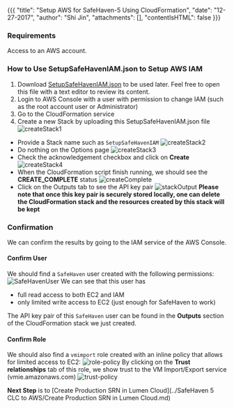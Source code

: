 {{{
  "title": "Setup AWS for SafeHaven-5 Using CloudFormation",
  "date": "12-27-2017",
  "author": "Shi Jin",
  "attachments": [],
  "contentIsHTML": false
}}}

### Requirements
Access to an AWS account.

### How to Use SetupSafeHavenIAM.json to Setup AWS IAM
1. Download [SetupSafeHavenIAM.json](https://download.safehaven.ctl.io/SH-5.0.0/SetupSafeHavenIAM.json) to be used later. Feel free to open this file with a text editor to review its content.
2. Login to AWS Console with a user with permission to change IAM (such as the root account user or Administrator)
3. Go to the CloudFormation service
4. Create a new Stack by  uploading this SetupSafeHavenIAM.json file
![createStack1](../../images/SH5.0/AWSIAM/createStack1.PNG)
* Provide a Stack name such as `SetupSafeHavenIAM`
![createStack2](../../images/SH5.0/AWSIAM/createStack2.PNG)
* Do nothing on the Options page
![createStack3](../../images/SH5.0/AWSIAM/createStack3.PNG)
* Check the acknowledgement checkbox and click on **Create**
![createStack4](../../images/SH5.0/AWSIAM/createStack4.PNG)
* When the CloudFormation script finish running, we should see the **CREATE_COMPLETE** status
![createComplete](../../images/SH5.0/AWSIAM/createComplete.PNG)
* Click on the Outputs tab to see the API key pair
![stackOutput](../../images/SH5.0/AWSIAM/stackOutput.PNG)
**Please note that once this key pair is securely stored locally, one can delete the CloudFormation stack and the resources created by this stack will be kept**

### Confirmation
We can confirm the results by going to the IAM service of the AWS Console.

#### Confirm User
We should find a `SafeHaven` user created with the following permissions:
![SafeHavenUser](../../images/SH5.0/AWSIAM/SafeHavenUser.PNG)
We can see that this user has
* full read access to both EC2 and IAM
* only limited write access to EC2 (just enough for SafeHaven to work)

The API key pair of this `SafeHaven` user can be found in the **Outputs** section of the CloudFormation stack we just created.

#### Confirm Role
We should also find a `vmimport` role created with an inline policy that allows for limited access to EC2:
![role-policy](../../images/SH5.0/AWSIAM/role-policy.PNG)
By clicking on the **Trust relationships** tab of this role, we show trust to the VM Import/Export service (vmie.amazonaws.com)
![trust-policy](../../images/SH5.0/AWSIAM/trust-policy.PNG)

**Next Step** is to [Create Production SRN in Lumen Cloud](../SafeHaven 5 CLC to AWS/Create Production SRN in Lumen Cloud.md)
